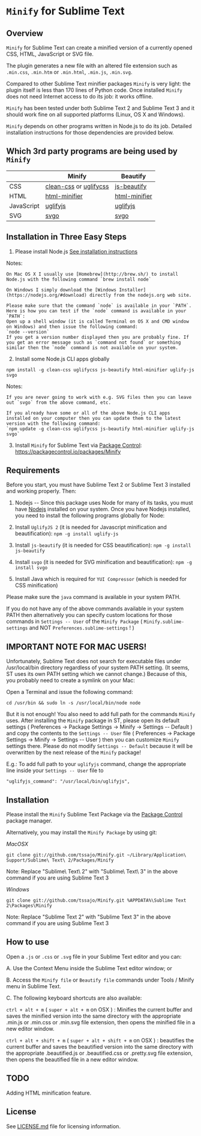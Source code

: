 `Minify` for Sublime Text
=========================

Overview
--------
`Minify` for Sublime Text can create a minified version of a currently opened CSS, HTML, JavaScript or SVG file.

The plugin generates a new file with an altered file extension such as `.min.css`, `.min.htm` or `.min.html`, `.min.js`, `.min.svg`.

Compared to other Sublime Text minifier packages `Minify` is very light: the plugin itself is less than 170 lines of Python code.
Once installed `Minify` does not need Internet access to do its job: it works offline.

`Minify` has been tested under both Sublime Text 2 and Sublime Text 3 and it should work fine on all supported platforms (Linux, OS X and Windows).

`Minify` depends on other programs written in Node.js to do its job. Detailed installation instructions for those dependencies are provided below.

Which 3rd party programs are being used by `Minify`
---------------------------------------------------

|            | Minify | Beautify |
| ---------- | ------ | -------- |
| CSS        | [clean-css](https://www.npmjs.com/package/clean-css) or [uglifycss](https://www.npmjs.com/package/uglifycss) | [js-beautify](https://www.npmjs.org/package/js-beautify) |
| HTML       | [html-minifier](https://www.npmjs.com/package/html-minifier) | [html-minifier](https://www.npmjs.com/package/html-minifier) |
| JavaScript | [uglifyjs](https://www.npmjs.com/package/uglifyjs) | [uglifyjs](https://www.npmjs.com/package/uglifyjs) |
| SVG        | [svgo](https://www.npmjs.com/package/svgo) | [svgo](https://www.npmjs.com/package/svgo) |

Installation in Three Easy Steps
--------------------------------

1. Please install Node.js [See installation instructions](https://github.com/joyent/node/wiki/Installing-Node.js-via-package-manager)

  Notes:

    On Mac OS X I usually use [Homebrew](http://brew.sh/) to install Node.js with the following command `brew install node`

    On Windows I simply download the [Windows Installer](https://nodejs.org/#download) directly from the nodejs.org web site.

    Please make sure that the command `node` is available in your `PATH`.
    Here is how you can test if the `node` command is available in your `PATH`:
    Open up a shell window (it is called Terminal on OS X and CMD window on Windows) and then issue the following command:
    `node --version`
    If you get a version number displayed then you are probably fine. If you get an error message such as `command not found` or something similar then the `node` command is not available on your system.

2. Install some Node.js CLI apps globally

  `npm install -g clean-css uglifycss js-beautify html-minifier uglify-js svgo`

  Notes:

    If you are never going to work with e.g. SVG files then you can leave out `svgo` from the above command, etc.

    If you already have some or all of the above Node.js CLI apps installed on your computer then you can update them to the latest version with the following command:
    `npm update -g clean-css uglifycss js-beautify html-minifier uglify-js svgo`

3. Install `Minify` for Sublime Text via [Package Control](https://sublime.wbond.net/): https://packagecontrol.io/packages/Minify

Requirements
------------
Before you start, you must have Sublime Text 2 or Sublime Text 3 installed and working properly. Then:

1. Nodejs -- Since this package uses Node for many of its tasks, you must have [Nodejs](http://nodejs.org/) installed on your system.
Once you have Nodejs installed, you need to install the following programs globally for Node:

2. Install `UglifyJS 2` (it is needed for Javascript minification and beautification):
`npm -g install uglify-js`

3. Install `js-beautify` (it is needed for CSS beautification):
`npm -g install js-beautify`

4. Install `svgo` (it is needed for SVG minification and beautification):
`npm -g install svgo`

5. Install Java which is required for `YUI Compressor` (which is needed for CSS minification)

Please make sure the `java` command is available in your system PATH.

If you do not have any of the above commands available in your system PATH then alternatively you can specify custom locations
for those commands in `Settings -- User` of the `Minify Package` ( `Minify.sublime-settings` and NOT `Preferences.sublime-settings` ! )

IMPORTANT NOTE FOR MAC USERS!
-----------------------------
Unfortunately, Sublime Text does not search for executable files under /usr/local/bin directory regardless of your system PATH setting.
(It seems, ST uses its own PATH setting which we cannot change.) Because of this, you probably need to create a symlink on your Mac:

Open a Terminal and issue the following command:

`cd /usr/bin && sudo ln -s /usr/local/bin/node node`

But it is not enough! You also need to add full path for the commands `Minify` uses. After installing the `Minify` package in ST,
please open its default settings ( Preferences -> Package Settings -> Minify -> Settings -- Default ) and copy the contents to the
`Settings -- User` file ( Preferences -> Package Settings -> Minify -> Settings -- User ) then you can customize `Minify` settings there.
Please do not modify `Settings -- Default` because it will be overwritten by the next release of the `Minify` package!

E.g.: To add full path to your `uglifyjs` command, change the appropriate line inside your `Settings -- User` file to

    "uglifyjs_command": "/usr/local/bin/uglifyjs",

Installation
------------
Please install the `Minify` Sublime Text Package via the [Package Control](https://sublime.wbond.net/) package manager.

Alternatively, you may install the `Minify Package` by using git:

*MacOSX*

    git clone git://github.com/tssajo/Minify.git ~/Library/Application\ Support/Sublime\ Text\ 2/Packages/Minify

Note: Replace "Sublime\ Text\ 2" with "Sublime\ Text\ 3" in the above command if you are using Sublime Text 3

*Windows*

    git clone git://github.com/tssajo/Minify.git %APPDATA%\Sublime Text 2\Packages\Minify

Note: Replace "Sublime Text 2" with "Sublime Text 3" in the above command if you are using Sublime Text 3

How to use
----------
Open a `.js` or `.css` or `.svg` file in your Sublime Text editor and you can:

A.  Use the Context Menu inside the Sublime Text editor window; or

B.  Access the `Minify file` or `Beautify file` commands under Tools / Minify menu in Sublime Text.

C.  The following keyboard shortcuts are also available:

`ctrl + alt + m` ( `super + alt + m` on OSX ) :
	Minifies the current buffer and saves the minified version into the same directory with the
    appropriate .min.js or .min.css or .min.svg file extension, then opens the minified file in a new editor window.

`ctrl + alt + shift + m` ( `super + alt + shift + m` on OSX ) :
	beautifies the current buffer and saves the beautified version into the same directory with the
    appropriate .beautified.js or .beautified.css or .pretty.svg file extension, then opens the beautified
    file in a new editor window.

TODO
----
Adding HTML minification feature.

License
-------
See [LICENSE.md](https://github.com/tssajo/Minify/blob/master/LICENSE.md) file for licensing information.
